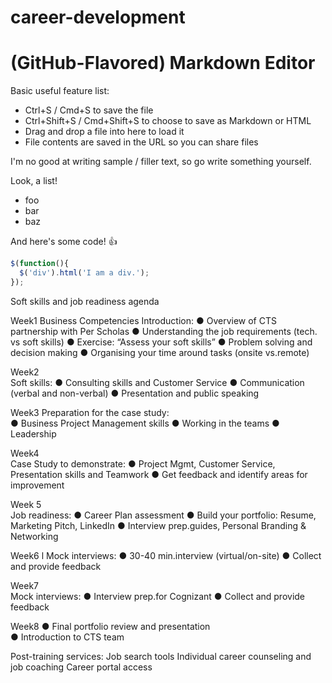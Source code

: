 # career-development

# (GitHub-Flavored) Markdown Editor

Basic useful feature list:

 * Ctrl+S / Cmd+S to save the file
 * Ctrl+Shift+S / Cmd+Shift+S to choose to save as Markdown or HTML
 * Drag and drop a file into here to load it
 * File contents are saved in the URL so you can share files


I'm no good at writing sample / filler text, so go write something yourself.

Look, a list!

 * foo
 * bar
 * baz

And here's some code! :+1:

```javascript
$(function(){
  $('div').html('I am a div.');
});
```

Soft skills and job readiness agenda

Week1       Business Competencies
Introduction:
●	Overview of CTS partnership with Per Scholas
●	Understanding the job requirements (tech. vs soft skills)
●	Exercise: “Assess your soft skills”
●	Problem solving and decision making
●	Organising your time around tasks (onsite vs.remote)

Week2       
Soft skills: 
●	Consulting skills and Customer Service
●	Communication (verbal and non-verbal)
●	Presentation and public speaking

Week3
Preparation for the case study:             
●	Business Project Management skills
●	Working in the teams
●	Leadership
      
Week4            
Case Study to demonstrate:
●	Project Mgmt, Customer Service, Presentation skills and Teamwork
●	Get feedback and identify areas for improvement
      

Week 5         
Job readiness:
●	Career Plan assessment
●	Build your portfolio: Resume, Marketing Pitch, LinkedIn
●	Interview prep.guides, Personal Branding & Networking

      
Week6       l
Mock interviews:
●	30-40 min.interview (virtual/on-site)
●	Collect and provide feedback
      
Week7      
   Mock interviews:
●	Interview prep.for Cognizant
●	Collect and provide feedback

Week8
●	 Final portfolio review and presentation    
●	Introduction to CTS team

Post-training services:
Job search tools 
Individual career counseling and job coaching
Career portal access
